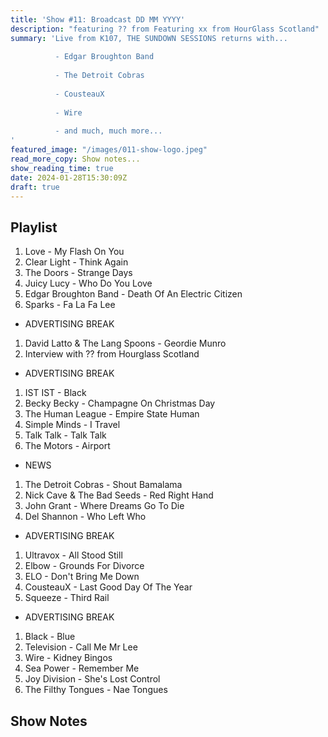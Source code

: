 ```yaml
---
title: 'Show #11: Broadcast DD MM YYYY'
description: "featuring ?? from Featuring xx from HourGlass Scotland"
summary: 'Live from K107, THE SUNDOWN SESSIONS returns with...
 
          - Edgar Broughton Band  
                    
          - The Detroit Cobras
          
          - CousteauX
          
          - Wire
          
          - and much, much more...
'
featured_image: "/images/011-show-logo.jpeg"
read_more_copy: Show notes...
show_reading_time: true
date: 2024-01-28T15:30:09Z
draft: true
---
```


## Playlist

1. Love - My Flash On You
2. Clear Light - Think Again
3. The Doors - Strange Days
4. Juicy Lucy - Who Do You Love
5. Edgar Broughton Band - Death Of An Electric Citizen
6. Sparks - Fa La Fa Lee

- ADVERTISING BREAK

1. David Latto & The Lang Spoons - Geordie Munro
2. Interview with ?? from Hourglass Scotland

- ADVERTISING BREAK

1. IST IST - Black
2. Becky Becky - Champagne On Christmas Day
3. The Human League - Empire State Human
4. Simple Minds - I Travel
5. Talk Talk - Talk Talk
6. The Motors - Airport

- NEWS

1. The Detroit Cobras - Shout Bamalama
2. Nick Cave & The Bad Seeds - Red Right Hand
3. John Grant - Where Dreams Go To Die
4. Del Shannon - Who Left Who

- ADVERTISING BREAK

1. Ultravox - All Stood Still
2. Elbow - Grounds For Divorce
3. ELO - Don't Bring Me Down
4. CousteauX - Last Good Day Of The Year
5. Squeeze - Third Rail

- ADVERTISING BREAK

1. Black - Blue
2. Television - Call Me Mr Lee
3. Wire - Kidney Bingos
4. Sea Power - Remember Me
5. Joy Division - She's Lost Control
6. The Filthy Tongues - Nae Tongues



## Show Notes 


